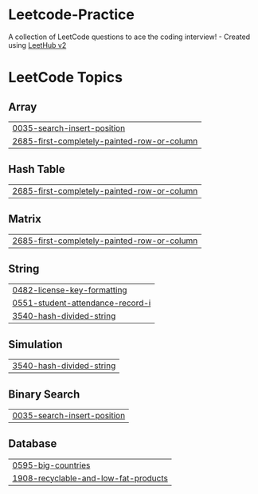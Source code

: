 # Leetcode-Practice
A collection of LeetCode questions to ace the coding interview! - Created using [LeetHub v2](https://github.com/arunbhardwaj/LeetHub-2.0)

<!---LeetCode Topics Start-->
# LeetCode Topics
## Array
|  |
| ------- |
| [0035-search-insert-position](https://github.com/simsidhu7/Leetcode-Practice/tree/master/0035-search-insert-position) |
| [2685-first-completely-painted-row-or-column](https://github.com/simsidhu7/Leetcode-Practice/tree/master/2685-first-completely-painted-row-or-column) |
## Hash Table
|  |
| ------- |
| [2685-first-completely-painted-row-or-column](https://github.com/simsidhu7/Leetcode-Practice/tree/master/2685-first-completely-painted-row-or-column) |
## Matrix
|  |
| ------- |
| [2685-first-completely-painted-row-or-column](https://github.com/simsidhu7/Leetcode-Practice/tree/master/2685-first-completely-painted-row-or-column) |
## String
|  |
| ------- |
| [0482-license-key-formatting](https://github.com/simsidhu7/Leetcode-Practice/tree/master/0482-license-key-formatting) |
| [0551-student-attendance-record-i](https://github.com/simsidhu7/Leetcode-Practice/tree/master/0551-student-attendance-record-i) |
| [3540-hash-divided-string](https://github.com/simsidhu7/Leetcode-Practice/tree/master/3540-hash-divided-string) |
## Simulation
|  |
| ------- |
| [3540-hash-divided-string](https://github.com/simsidhu7/Leetcode-Practice/tree/master/3540-hash-divided-string) |
## Binary Search
|  |
| ------- |
| [0035-search-insert-position](https://github.com/simsidhu7/Leetcode-Practice/tree/master/0035-search-insert-position) |
## Database
|  |
| ------- |
| [0595-big-countries](https://github.com/simsidhu7/Leetcode-Practice/tree/master/0595-big-countries) |
| [1908-recyclable-and-low-fat-products](https://github.com/simsidhu7/Leetcode-Practice/tree/master/1908-recyclable-and-low-fat-products) |
<!---LeetCode Topics End-->